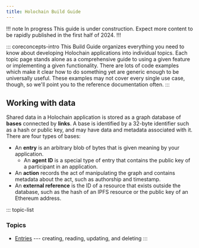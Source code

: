 ```yaml
---
title: Holochain Build Guide
---
```


!!! note In progress
This guide is under construction. Expect more content to be rapidly published in the first half of 2024.
!!!

::: coreconcepts-intro
This Build Guide organizes everything you need to know about developing Holochain applications into individual topics. Each topic page stands alone as a comprehensive guide to using a given feature or implementing a given functionality. There are lots of code examples which make it clear how to do something yet are generic enough to be universally useful. These examples may not cover every single use case, though, so we'll point you to the reference documentation often.
:::

## Working with data

Shared data in a Holochain application is stored as a graph database of **bases** connected by **links**. A base is identified by a 32-byte identifier such as a hash or public key, and may have data and metadata associated with it. There are four types of bases:

* An **entry** is an arbitrary blob of bytes that is given meaning by your application.
    * An **agent ID** is a special type of entry that contains the public key of a participant in an application.
* An **action** records the act of manipulating the graph and contains metadata about the act, such as authorship and timestamp.
* An **external reference** is the ID of a resource that exists outside the database, such as the hash of an IPFS resource or the public key of an Ethereum address.

::: topic-list
### Topics

* [Entries](entries/) --- creating, reading, updating, and deleting
:::